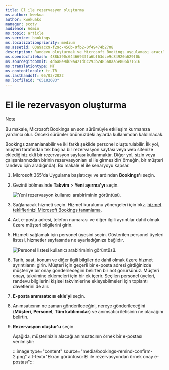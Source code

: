 ```yaml
---
title: El ile rezervasyon oluşturma
ms.author: kwekua
author: kwekuako
manager: scotv
audience: Admin
ms.topic: article
ms.service: bookings
ms.localizationpriority: medium
ms.assetid: 03a9acc9-f29c-456b-9fb2-0f49474b2708
description: Randevu oluşturmak ve Microsoft Bookings uygulaması aracılığıyla çalışan atamak için bu yönergeleri izleyin.
ms.openlocfilehash: 488b390c6446693ffa6bf63dce9c84920a629f0b
ms.sourcegitcommit: 4d6a8e9d69a421d6c293b2485a8aa5e806b71616
ms.translationtype: MT
ms.contentlocale: tr-TR
ms.lasthandoff: 05/03/2022
ms.locfileid: "65182683"
---
```

# <a name="create-a-manual-booking"></a>El ile rezervasyon oluşturma

> [!NOTE]
> Bu makale, Microsoft Bookings en son sürümüyle etkileşim kurmanıza yardımcı olur. Önceki sürümler önümüzdeki aylarda kullanımdan kaldırılacak.

Bookings zamanlanabilir ve iki farklı şekilde personel oluşturulabilir. İlk yol, müşteri tarafından tek başına bir rezervasyon sayfası veya web sitenize eklediğiniz ekli bir rezervasyon sayfası kullanmaktır. Diğer yol, sizin veya çalışanlarınızdan birinin rezervasyonları el ile girmesidir( örneğin, bir müşteri randevu için aradığında). Bu makale el ile senaryoyu kapsar.

1. Microsoft 365'da Uygulama başlatıcıyı ve ardından **Bookings'ı** seçin.

1. Gezinti bölmesinde **Takvim** \> **Yeni ayırma'yı** seçin.

   ![Yeni rezervasyon kullanıcı arabiriminin görüntüsü.](../media/bookings-newbooking.png)

1. Sağlanacak hizmeti seçin. Hizmet kurulumu yönergeleri için bkz. [hizmet tekliflerinizi Microsoft Bookings tanımlama](define-service-offerings.md).

1. Ad, e-posta adresi, telefon numarası ve diğer ilgili ayrıntılar dahil olmak üzere müşteri bilgilerini girin.

1. Hizmeti sağlamak için personel üyesini seçin. Gösterilen personel üyeleri listesi, hizmetler sayfasında ne ayarladığınıza bağlıdır.

   ![Personel listesi kullanıcı arabiriminin görüntüsü.](../media/bookings-staff-list.png)

1. Tarih, saat, konum ve diğer ilgili bilgiler de dahil olmak üzere hizmet ayrıntılarını girin. Müşteri için geçerli bir e-posta adresi girdiğinizde müşteriye bir onay gönderileceğini belirten bir not görürsünüz. Müşteri onayı, takvimine eklemeleri için bir ek içerir. Seçilen personel üyeleri, randevu bilgilerini kişisel takvimlerine ekleyebilmeleri için toplantı davetlerini de alır.

1. **E-posta anımsatıcısı ekle'yi** seçin.

1. Anımsatıcının ne zaman gönderileceğini, nereye gönderileceğini (**Müşteri**, **Personel**, **Tüm katılımcılar**) ve anımsatıcı iletisinin ne olacağını belirtin.

1. **Rezervasyon oluştur'u** seçin.

   Aşağıda, müşterinizin alacağı anımsatıcının örnek bir e-postası verilmiştir:

   :::image type="content" source="media/bookings-remind-confirm-2.png" alt-text="Ekran görüntüsü: El ile rezervasyondan örnek onay e-postası":::
